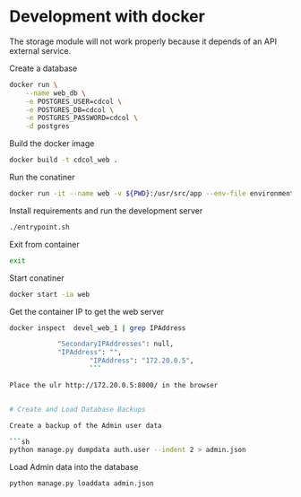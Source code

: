 
# Development with docker

The storage module will not work properly because it depends of an API external service.

Create a database

```sh
docker run \
	--name web_db \
	-e POSTGRES_USER=cdcol \
	-e POSTGRES_DB=cdcol \
	-e POSTGRES_PASSWORD=cdcol \
	-d postgres
```

Build the docker image

```sh
docker build -t cdcol_web .
```

Run the conatiner

```sh
docker run -it --name web -v ${PWD}:/usr/src/app --env-file environment --link web_db cdcol_web /bin/bash
```

Install requirements and run the development server

```sh
./entrypoint.sh
```

Exit from container

```sh
exit
```

Start conatiner 

```sh
docker start -ia web
```

Get the container IP to get the web server

```sh
docker inspect  devel_web_1 | grep IPAddress

            "SecondaryIPAddresses": null,
            "IPAddress": "",
                    "IPAddress": "172.20.0.5",
                    ```

Place the ulr http://172.20.0.5:8000/ in the browser


# Create and Load Database Backups

Create a backup of the Admin user data

```sh
python manage.py dumpdata auth.user --indent 2 > admin.json
```

Load Admin data into the database

```sh
python manage.py loaddata admin.json
```